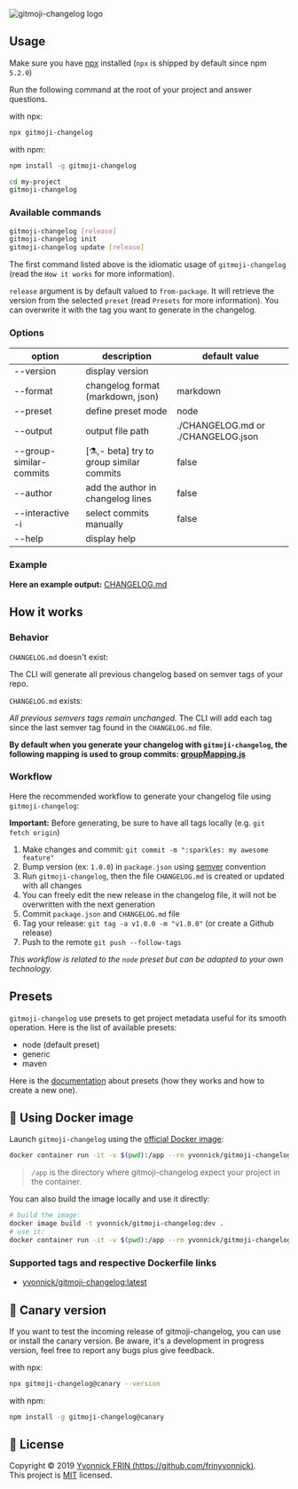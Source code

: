 ![gitmoji-changelog logo](https://raw.githubusercontent.com/frinyvonnick/gitmoji-changelog/master/misc/logo.png)

## Usage

Make sure you have [npx](https://www.npmjs.com/package/npx) installed (`npx` is shipped by default since npm `5.2.0`)

Run the following command at the root of your project and answer questions.

with npx:
```sh
npx gitmoji-changelog
```

with npm:
```sh
npm install -g gitmoji-changelog

cd my-project
gitmoji-changelog
```

### Available commands

```sh
gitmoji-changelog [release]
gitmoji-changelog init
gitmoji-changelog update [release]
```

The first command listed above is the idiomatic usage of `gitmoji-changelog` (read the `How it works` for more information).

`release` argument is by default valued to `from-package`. It will retrieve the version from the selected `preset` (read `Presets` for more information). You can overwrite it with the tag you want to generate in the changelog.

### Options

| option                  | description                             | default value                      |
|-------------------------|-----------------------------------------|------------------------------------|
| --version               | display version                         |                                    |
| --format                | changelog format (markdown, json)       | markdown                           |
| --preset                | define preset mode                      | node                               |
| --output                | output file path                        | ./CHANGELOG.md or ./CHANGELOG.json |
| --group-similar-commits | [⚗️,- beta] try to group similar commits | false                              |
| --author                | add the author in changelog lines       | false                              |
| --interactive -i        | select commits manually                 | false                              |
| --help                  | display help                            |                                    |

### Example

**Here an example output:** [CHANGELOG.md](https://github.com/frinyvonnick/gitmoji-changelog/blob/master/CHANGELOG.md)

## How it works

### Behavior

`CHANGELOG.md` doesn't exist:

The CLI will generate all previous changelog based on semver tags of your repo.

`CHANGELOG.md` exists:

_All previous semvers tags remain unchanged_. The CLI will add each tag since the last semver tag found in the `CHANGELOG.md` file.

**By default when you generate your changelog with `gitmoji-changelog`, the following mapping is used to group commits: [groupMapping.js](packages/gitmoji-changelog-core/src/groupMapping.js)**

### Workflow

Here the recommended workflow to generate your changelog file using `gitmoji-changelog`:

**Important:** Before generating, be sure to have all tags locally (e.g. `git fetch origin`)

1. Make changes and commit: `git commit -m ":sparkles: my awesome feature"`
2. Bump version (ex: `1.0.0`) in `package.json` using [semver](https://semver.org/) convention
3. Run `gitmoji-changelog`, then the file `CHANGELOG.md` is created or updated with all changes
4. You can freely edit the new release in the changelog file, it will not be overwritten with the next generation
5. Commit `package.json` and `CHANGELOG.md` file
6. Tag your release: `git tag -a v1.0.0 -m "v1.0.0"` (or create a Github release)
7. Push to the remote `git push --follow-tags`

_This workflow is related to the `node` preset but can be adapted to your own technology._

## Presets

`gitmoji-changelog` use presets to get project metadata useful for its smooth operation. Here is the list of available presets:

- node (default preset)
- generic
- maven

Here is the [documentation](/PRESETS.md) about presets (how they works and how to create a new one).

## 🐳 Using Docker image

Launch `gitmoji-changelog` using the [official Docker image](https://hub.docker.com/r/yvonnick/gitmoji-changelog):
```sh
docker container run -it -v $(pwd):/app --rm yvonnick/gitmoji-changelog:latest
```

> `/app` is the directory where gitmoji-changelog expect your project in the container.

You can also build the image locally and use it directly:
```sh
# build the image:
docker image build -t yvonnick/gitmoji-changelog:dev .
# use it:
docker container run -it -v $(pwd):/app --rm yvonnick/gitmoji-changelog:dev
```

### Supported tags and respective Dockerfile links

* [yvonnick/gitmoji-changelog:latest](https://github.com/frinyvonnick/gitmoji-changelog/blob/master/Dockerfile)


## 🐥 Canary version

If you want to test the incoming release of gitmoji-changelog, you can use or install the canary version.
Be aware, it's a development in progress version, feel free to report any bugs plus give feedback.

with npx:
```sh
npx gitmoji-changelog@canary --version
```

with npm:
```sh
npm install -g gitmoji-changelog@canary
```

## 📝 License

Copyright © 2019 [Yvonnick FRIN (https://github.com/frinyvonnick)](https://github.com/frinyvonnick).<br />
This project is [MIT](https://github.com/frinyvonnick/gitmoji-changelog/blob/master/LICENSE) licensed.
